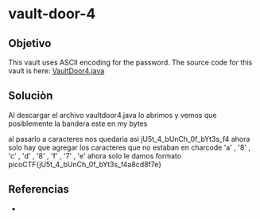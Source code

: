 # vault-door-4
## Objetivo
This vault uses ASCII encoding for the password. The source code for this vault is here: [VaultDoor4.java](https://jupiter.challenges.picoctf.org/static/c695ee23309d453a3ef369c34cc1bccb/VaultDoor4.java)

## Soluciòn
Al descargar el archivo vaultdoor4.java lo abrimos y vemos que posiblemente la bandera este en my bytes

al pasarlo a caracteres  nos quedaria asi 
jU5t_4_bUnCh_0f_bYt3s_f4
ahora solo hay que agregar los caracteres que no estaban en charcode 
'a' , '8' , 'c' , 'd' , '8' , 'f' , '7' , 'e' 
ahora solo le damos formato
picoCTF{jU5t_4_bUnCh_0f_bYt3s_f4a8cd8f7e}

## Referencias
- []()